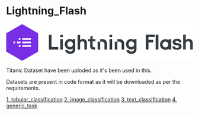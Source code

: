 # Lightning_Flash

<img src="lightning_flash.png">


Titanic Dataset have been uploded as it's been used in this.

Datasets are present in code format as it will be downloaded as per the requirements.

<a href="url">1. tabular_classification</a>
<a href="url">2. image_classification</a>
<a href="url">3. text_classification</a>
<a href="url">4. generic_task</a>
